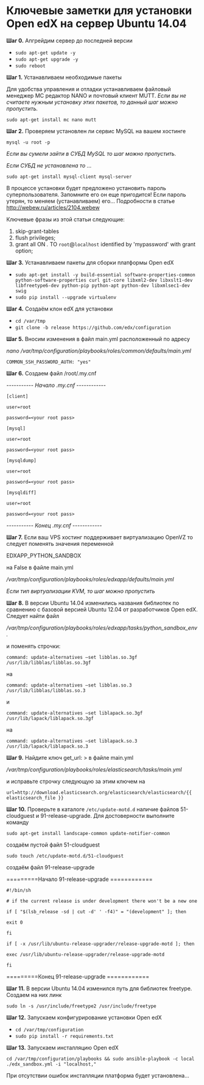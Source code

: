 # **Ключевые заметки для установки Open edX на сервер Ubuntu 14.04**

**Шаг 0.** Апгрейдим сервер до последней версии

* `sudo apt-get update -y`
* `sudo apt-get upgrade -y`
* `sudo reboot`

**Шаг 1.** Устанавливаем необходимые пакеты

Для удобства управления и отладки устанавливаем файловый менеджер MC редактор NANO и почтовый клиент MUTT.
_Если вы не считаете нужным установку этих пакетов, то данный шаг можно пропустить._

`sudo apt-get install mc nano mutt`

**Шаг 2.** Проверяем установлен ли сервис MySQL на вашем хостинге

`mysql -u root -p`

_Если вы сумели зайти в СУБД MySQL то шаг можно пропустить._

_Если СУБД не установлена то_ ...

`sudo apt-get install mysql-client mysql-server`

В процессе установки будет предложено установить пароль суперпользователя. Запомните его он еще пригодится!
Если пароль утерян, то меняем (устанавливаем) его...
Подробности в статье http://webew.ru/articles/2104.webew

Ключевые фразы из этой статьи следующие:

1. skip-grant-tables
2. flush privileges;
3. grant all ON *.* TO `root`@`localhost` identified by 'mypassword' with grant option;

**Шаг 3.** Устанавливаем пакеты для сборки платформы Open edX

* `sudo apt-get install -y build-essential software-properties-common python-software-properties curl git-core libxml2-dev libxslt1-dev libfreetype6-dev python-pip python-apt python-dev libxmlsec1-dev swig`
* `sudo pip install --upgrade virtualenv`

**Шаг 4.** Создаём клон edX для установки
* `cd /var/tmp`
* `git clone -b release https://github.com/edx/configuration`

**Шаг 5.** Вносим изменения в файл main.yml расположенный по адресу
 
_nano /var/tmp/configuration/playbooks/roles/common/defaults/main.yml_

`COMMON_SSH_PASSWORD_AUTH: "yes"`

**Шаг 6.** Создаем файл /root/.my.cnf

_----------- Начало .my.cnf ------------_

`[client]`

`user=root`

`password=<your root pass>`

`[mysql]`

`user=root`

`password=<your root pass>`

`[mysqldump]`

`user=root`

`password=<your root pass>`

`[mysqldiff]`

`user=root`

`password=<your root pass>`

_----------- Конец .my.cnf ------------_

**Шаг 7.** Если ваш VPS хостинг поддерживает виртуализацию OpenVZ то следует поменять значения переменной 

EDXAPP_PYTHON_SANDBOX 

на False в файле main.yml 

_/var/tmp/configuration/playbooks/roles/edxapp/defaults/main.yml_

_Если тип виртуализации KVM, то шаг можно пропустить_

**Шаг 8.** В версии Ubuntu 14.04 изменились названия библиотек по сравнению с базовой версией Ubuntu 12.04 от разработчиков Open edX. Следует найти файл 

_/var/tmp/configuration/playbooks/roles/edxapp/tasks/python_sandbox_env._

и поменять строчки:

`command: update-alternatives –set libblas.so.3gf /usr/lib/libblas/libblas.so.3gf`

на

`command: update-alternatives –set libblas.so.3 /usr/lib/libblas/libblas.so.3`

и 

`command: update-alternatives –set liblapack.so.3gf /usr/lib/lapack/liblapack.so.3gf`

на

`command: update-alternatives –set liblapack.so.3 /usr/lib/lapack/liblapack.so.3`

**Шаг 9.** Найдите ключ get_url: > в файле main.yml 

_/var/tmp/configuration/playbooks/roles/elasticsearch/tasks/main.yml_

и исправьте строчку следующую за этим ключем на 

`url=http://download.elasticsearch.org/elasticsearch/elasticsearch/{{ elasticsearch_file }}`

**Шаг 10.** Проверьте в каталоге `/etc/update-motd.d` наличие файлов 51-cloudguest и 91-release-upgrade. Для достоверности выполните команду

`sudo apt-get install landscape-common update-notifier-common`


создаём пустой файл 51-cloudguest

`sudo touch /etc/update-motd.d/51-cloudguest`

cоздаём файл 91-release-upgrade

=========Начало 91-release-upgrade ============

`#!/bin/sh`

`# if the current release is under development there won't be a new one`

`if [ "$(lsb_release -sd | cut -d' ' -f4)" = "(development" ]; then`

`exit 0`

`fi`

`if [ -x /usr/lib/ubuntu-release-upgrader/release-upgrade-motd ]; then`

`exec /usr/lib/ubuntu-release-upgrader/release-upgrade-motd`

`fi`

=========Конец 91-release-upgrade ============

**Шаг 11.** В версии Ubuntu 14.04 изменился путь для библиотек freetype. Создаем на них линк

`sudo ln -s /usr/include/freetype2 /usr/include/freetype`

**Шаг 12.** Запускаем конфигурирование установки Open edX

* `cd /var/tmp/configuration`
* `sudo pip install -r requirements.txt`

**Шаг 13.** Запускаем инсталляцию Open edX

`cd /var/tmp/configuration/playbooks && sudo ansible-playbook -c local ./edx_sandbox.yml -i "localhost,"`

При отсутствии ошибок инсталляции платформа будет установлена... 

